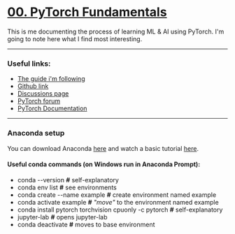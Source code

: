 # [00. PyTorch Fundamentals](https://www.learnpytorch.io/00_pytorch_fundamentals/)
This is me documenting the process of learning ML & AI using PyTorch. I'm going to note here what I find most interesting.

---------------- 

### Useful links:
- [The guide i'm following](https://colab.research.google.com/github/mrdbourke/pytorch-deep-learning/blob/main/00_pytorch_fundamentals.ipynb) 
- [Github link ](https://github.com/mrdbourke/pytorch-deep-learning)
- [Discussions page](https://github.com/mrdbourke/pytorch-deep-learning/discussions)
- [PyTorch forum](https://discuss.pytorch.org/)
- [PyTorch Documentation](https://pytorch.org/docs/stable/)

-------------------
### Anaconda setup
You can download Anaconda [here](https://www.anaconda.com/download) and watch a basic tutorial [here](https://freelearning.anaconda.cloud/get-started-with-anaconda).

#### Useful conda commands (on Windows run in Anaconda Prompt):
- conda --version **#** self-explanatory
- conda env list **#** see environments
- conda create --name example **#** create environment named example
- conda activate example **#** *"move"* to the environment named example
- conda install pytorch torchvision cpuonly -c pytorch **#** self-explanatory
- jupyter-lab **#** opens jupyter-lab
- conda deactivate **#** moves to base environment
<!--stackedit_data:
eyJoaXN0b3J5IjpbMTc0NjExOTYwNCwyMTI4NjA0MTM4LDYyOD
EyNzQ5LDU1OTI2MTY5OCwtNjMxNzA4OTA3LC0xNjM4NDI1MTU0
XX0=
-->